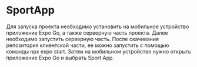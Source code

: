 # SportApp
Для запуска проекта необходимо установить на мобильное устройство приложение Expo Go, а также серверную часть проекта.
Далее необходимо запустить серверную часть.
После скачивания репозитория клиентской части, ее можно запустить с помощью команды npx expo start.
Затем на мобильном устройстве нужно открыть приложение Expo Go и выбрать Sport App.
